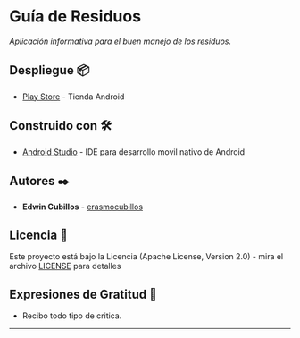 # Guía de Residuos

_Aplicación informativa para el buen manejo de los residuos._

## Despliegue 📦

* [Play Store](https://play.google.com/store/apps/details?id=com.cubillosdev.guiaresiduos.release) - Tienda Android

## Construido con 🛠️

* [Android Studio](https://developer.android.com/studio?hl=es-419&gclid=CjwKCAjwtJ2FBhAuEiwAIKu19jALC1MEBw9dHgctwU5uzwNgcaGeY_UqmOFwLN2j8D31gNy8PQWgLhoCq7kQAvD_BwE&gclsrc=aw.ds) - IDE para desarrollo movil nativo de Android

## Autores ✒️

* **Edwin Cubillos** - [erasmocubillos](https://github.com/erasmocubillos)

## Licencia 📄

Este proyecto está bajo la Licencia (Apache License, Version 2.0) - mira el archivo [LICENSE](https://github.com/edwinqbillos/GuiaResiduos/blob/main/LICENSE) para detalles

## Expresiones de Gratitud 🎁

* Recibo todo tipo de critica.

---
